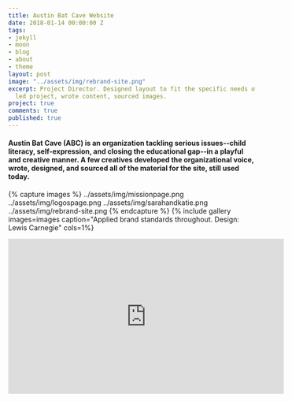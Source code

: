 ```yaml
---
title: Austin Bat Cave Website
date: 2018-01-14 00:00:00 Z
tags:
- jekyll
- moon
- blog
- about
- theme
layout: post
image: "../assets/img/rebrand-site.png"
excerpt: Project Director. Designed layout to fit the specific needs of the organization,
  led project, wrote content, sourced images.
project: true
comments: true
published: true
---
```


#### Austin Bat Cave (ABC) is an organization tackling serious issues--child literacy, self-expression, and closing the educational gap--in a playful and creative manner. A few creatives developed the organizational voice, wrote, designed, and sourced all of the material for the site, still used today.  
 
{% capture images %}
	../assets/img/missionpage.png
  ../assets/img/logospage.png
  ../assets/img/sarahandkatie.png
  ../assets/img/rebrand-site.png
{% endcapture %}
{% include gallery images=images caption="Applied brand standards throughout. Design: Lewis Carnegie" cols=1%}

<iframe width="560" height="315" src="https://www.youtube.com/embed/u8pOnDVbqE0" frameborder="0" allow="autoplay; encrypted-media" allowfullscreen></iframe>